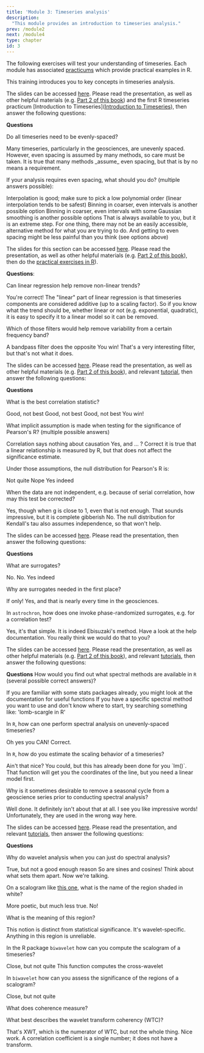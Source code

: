 ```yaml
---
title: 'Module 3: Timeseries analysis'
description:
  "This module provides an introduction to timeseries analysis."
prev: /module2
next: /module4
type: chapter
id: 3
---
```


The following exercises will test your understanding of timeseries. Each module has associated [practicums](https://linked.earth/R_pyrates_practicums/) which provide practical examples in R.

<exercise id="1" title="Timeseries Anatomy">

This training introduces you to key concepts in timeseries analysis.

The slides can be accessed [here](https://figshare.com/ndownloader/files/46758307). Please read the presentation, as well as other helpful materials (e.g. [Part 2 of this book](https://figshare.com/articles/book/Data_Analysis_in_the_Earth_Environmental_Sciences/1014336)) and the first R timeseries practicum [Introduction to Timeseries]([Introduction to Timeseries](https://linked.earth/R_pyrates_practicums/introduction-to-timeseries.html)),
 then answer the following questions:

**Questions**

Do all timeseries need to be evenly-spaced?

<choice id="03-01">
<opt text="No", correct="true">
Many timeseries, particularly in the geosciences, are unevenly spaced. However, even spacing is assumed by many methods, so care must be taken.
</opt>
<opt text="Yes">
It is true that many methods _assume_ even spacing, but that is by no means a requirement. </opt>
</choice>

If your analysis requires even spacing, what should you do? (multiple answers possible):

<choice id="03-02">
<opt text="Interpolation", correct="true">
Interpolation is good; make sure to pick a low polynomial order (linear interpolation tends to be safest)
</opt>
<opt text="Binning", correct="true">
Binning in coarser, even intervals is another possible option
</opt>
<opt text="Gaussian kernel", correct="true">
Binning in coarser, even intervals with some Gaussian smoothing is another possible options
</opt>
<opt text="Change analysis methods">
That is always available to you, but it is an extreme step. For one thing, there may not be an easily accessible, alternative method for what you are trying to do. And getting to even spacing might be less painful than you think (see options above)
</opt>
</choice>
</exercise>

<exercise id="2" title="Data Processing">

The slides for this section can be accessed [here](https://figshare.com/ndownloader/files/46758307). Please read the presentation, as well as other helpful materials (e.g. [Part 2 of this book](https://figshare.com/articles/book/Data_Analysis_in_the_Earth_Environmental_Sciences/1014336)), then do the [practical exercises in R]([https://linked.earth/R_pyrates_practicums/signal-processing-in-r.html)).


**Questions**:

Can linear regression help remove non-linear trends?

<choice id="03-03">
<opt text="Yes", correct="true">
You're correct!
</opt>
<opt text="No">
The "linear" part of linear regression is that timeseries components are considered additive (up to a scaling factor). So if you know what the trend should be, whether linear or not (e.g. exponential, quadratic), it is easy to specify it to a linear model so it can be removed.
</opt>
</choice>

Which of those filters would help remove variability from a certain frequency band?

<choice id="03-04">
<opt text="Bandpass filter">
A bandpass filter does the opposite
 </opt>
<opt text="Notch filter", correct="true">
You win!
</opt>
<opt text="Wiener filter">
That's a very interesting filter, but that's not what it does.
</opt>
</choice>

</exercise>

<exercise id="3" title="Measures of Association">

The slides can be accessed [here](https://figshare.com/ndownloader/files/46731670). Please read the presentation, as well as other helpful materials (e.g. [Part 2 of this book](https://figshare.com/articles/book/Data_Analysis_in_the_Earth_Environmental_Sciences/1014336)), and relevant [tutorial](https://linked.earth/R_pyrates_practicums/association.html), then answer the following questions:

**Questions**

What is the best correlation statistic?

<choice id="03-05">
<opt text="Pearson's R">
Good, not best
</opt>
<opt text="Spearman's rho">
Good, not best
</opt>
<opt text="Kendall's tau">
Good, not best
</opt>
<opt text="There is no best one. Each statistic has pros and cons", correct="true">
You win!
</opt>
</choice>

What implicit assumption is made when testing for the significance of Pearson's R? (multiple possible answers)

<choice id="03-06">
<opt text="Data are causally related">
Correlation says nothing about causation
</opt>
<opt text="Data are independent", correct="true">
Yes, and ... ?
</opt>
<opt text="Data are identically distributed", correct="true">
Correct
</opt>
<opt text="Data are linearly related">
it is true that a linear relationship is measured by R, but that does not affect the significance estimate.
</opt>
</choice>

Under those assumptions, the null distribution for Pearson's R is:

<choice id="03-07">
<opt text="a Gaussian distribution">
Not quite
</opt>
<opt text="A Gamma distribution">
Nope
</opt>
<opt text="Student's t distribution", correct="true">
Yes indeed
</opt>
</choice>

When the data are not independent, e.g. because of serial correlation, how may this test be corrected?

<choice id="03-08">
<opt text="Reduce the degrees of freedom as n_eff = n (1-g)/(1+g), where g is the lag-1 autocorrelation", correct="true">
Yes, though when g is close to 1, even that is not enough.
</opt>
<opt text="Switch the null distribution to a Monte Carlo Markov Chain">
That sounds impressive, but it is complete gibberish
</opt>
<opt text="Switch the test statistic to Kendall's tau">
No. The null distribution for Kendall's tau also assumes independence, so that won't help.
</opt>
</choice>

</exercise>

<exercise id="4" title="Surrogates">

The slides can be accessed [here](https://figshare.com/ndownloader/files/46768567). Please read the presentation, then answer the following questions:

**Questions**

What are surrogates?

<choice id="03-09">
<opt text="Surrogate is another name for duplicate"">
No.
</opt>
<opt text="Estimators of timeseries properties">
No.
</opt>
<opt text="Helper timeseries that emulate aspects of the original", correct="true">
Yes indeed
</opt>
</choice>

Why are surrogates needed in the first place?

<choice id="03-10">
<opt text="They are not needed; their use is entirely optional"">
If only!
</opt>
<opt text="They are needed when assumptions of standard statistical tests are violated", correct="true">
Yes, and that is nearly every time in the geosciences.
</opt>
</choice>

In `astrochron`, how does one invoke phase-randomized surrogates, e.g. for a correlation test?

<choice id="03-11">
<opt text="using the default arguments to `surrogateCor()` function call", correct="true">
Yes, it's that simple.
</opt>
<opt text="using `method = 'ebisuzaki'` in the `correlation()` function call">
It is indeed Ebisuzaki's method. Have a look at the help documentation.
</opt>
<opt text="They are not available in astrochron">
You really think we would do that to you?
</opt>
</choice>

</exercise>

<exercise id="5" title="Spectral Analysis">

The slides can be accessed [here](https://figshare.com/ndownloader/files/46768570). Please read the presentation, as well as other helpful materials (e.g. [Part 2 of this book](https://figshare.com/articles/book/Data_Analysis_in_the_Earth_Environmental_Sciences/1014336)), and relevant [tutorials](https://linked.earth/R_pyrates_practicums/spectral-analysis-in-r.html), then answer the following questions:

**Questions**
How would you find out what spectral methods are available in `R` (several possible correct answers)?

<choice id="03-13">
<opt text="Use the documentation of known statistical packages", correct="true">
If you are familiar with some stats packages already, you might look at the documentation for useful functions
</opt>
<opt text="Try a search engine", correct="true">
If you have a specific spectral method you want to use and don't know where to start, try searching something like: 'lomb-scargle in R'
</opt>
</choice>

In `R`, how can one perform spectral analysis on unevenly-spaced timeseries?

<choice id="03-14">
<opt text="You cannot do that; spectral analysis always assumes evenly-spaced data.">
Oh yes you CAN!
</opt>
<opt text="Regrid to a uniform time grid", correct="true">
</opt>
<opt text="Use a method designed to handle uneven gaps, like the Lomb-Scargle periodogram", correct="true">
Correct.
</opt>
</choice>


In `R`, how do you estimate the scaling behavior of a timeseries?

<choice id="03-16">
<opt text="apply `lm()` to model a PSD object", correct="true">
Ain't that nice?
</opt>
<opt text="Write an R function to perform least squares regression">
You could, but this has already been done for you `lm()`.
</opt>
<opt text="Use `predict(PSD)`">
That function will get you the coordinates of the line, but you need a linear model first.
</opt>
</choice>

Why is it sometimes desirable to remove a seasonal cycle from a geoscience series prior to conducting spectral analysis?

<choice id="03-17">
<opt text="The cycle might obscure more subtle signals in the series", correct="true">
Well done.  
</opt>
<opt text="Spectral analysis is about eliminating harmonics">
It definitely isn't about that at all.
</opt>
<opt text="Cycles create aliasing and leakage, and need to be removed">
I see you like impressive words! Unfortunately, they are used in the wrong way here.
</opt>
</choice>
</exercise>


<exercise id="6" title="Wavelet Analysis">

The slides can be accessed [here](https://figshare.com/ndownloader/files/46768570). Please read the presentation, and relevant [tutorials](https://linked.earth/R_pyrates_practicums/wavelet-transform-in-r.html), then answer the following questions:

**Questions**

Why do wavelet analysis when you can just do spectral analysis?

<choice id="03-18">
<opt text="Wavelet plots look a lot more colorful">
True, but not a good enough reason
</opt>
<opt text="Wavelets are oscillatory">
So are sines and cosines! Think about what sets them apart.
</opt>
<opt text="Wavelets have good localization, so can handle non-stationary data, unlike spectral analysis, which assumes stationarity.", correct="true">
Now we're talking.  
</opt>
</choice>

On a scalogram like [this one](http://linked.earth/PyRATES_practicums_py/_images/2562b92cfe80024a5dde0ee17b21d85ec6167b32bb844268cfa611b82134f6c0.png), what is the name of the region shaded in white?

<choice id="03-19">
<opt text="Cone of influence", correct="true">
</opt>
<opt text="Shadow zone">
More poetic, but much less true.
</opt>
<opt text="Significance region">
No!
</opt>
</choice>

What is the meaning of this region?

<choice id="03-20">
<opt text="Wavelet amplitude in this region is significant">
This notion is distinct from statistical significance. It's wavelet-specific.
</opt>
<opt text="Wavelet amplitude in this region is anomalously high">
</opt>
<opt text="The region were edge effects are felt", correct="true">
Anything in this region is unreliable.
</opt>
</choice>

In the R package `biwavelet` how can you compute the scalogram of a timeseries?

<choice id="03-21">
<opt text="wtc()">
Close, but not quite
</opt>
<opt text="wt()", correct="true">
</opt>
<opt text="xwt()">
This function computes the cross-wavelet
</opt>
</choice>

In `biwavelet` how can you assess the significance of the regions of a scalogram?

<choice id="03-22">
<opt text="wt(significance = TRUE)">
Close, but not quite
</opt>
<opt text="wt(do.sig = TRUE)", correct="true">
</opt>
</choice>

What does coherence measure?

<choice id="03-23">
<opt text="phase alignment in a band of frequencies/scales", correct="true">
</opt>
<opt text="common power in a band of frequencies/scales">
</opt>
<opt text="robustness">
</opt>
<opt text="replicability">
</opt>
</choice>

What best describes the wavelet transform coherency (WTC)?

<choice id="03-24">
<opt text="Common power in wavelet space">
That's XWT, which is the numerator of WTC, but not the whole thing.
</opt>
<opt text="A Pearson correlation coefficient in wavelet space", correct="true">
Nice work.
</opt>
<opt text="The continuous wavelet transform of a correlation coefficient">
A correlation coefficient is a single number; it does not have a transform.
</opt>
</choice>

</exercise>
